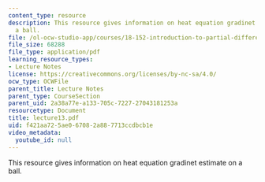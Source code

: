 ```yaml
---
content_type: resource
description: This resource gives information on heat equation gradinet estimate on
  a ball.
file: /ol-ocw-studio-app/courses/18-152-introduction-to-partial-differential-equations-fall-2005/f421aa725ae067082a887713ccdbcb1e_lecture13.pdf
file_size: 68288
file_type: application/pdf
learning_resource_types:
- Lecture Notes
license: https://creativecommons.org/licenses/by-nc-sa/4.0/
ocw_type: OCWFile
parent_title: Lecture Notes
parent_type: CourseSection
parent_uid: 2a38a77e-a133-705c-7227-27043181253a
resourcetype: Document
title: lecture13.pdf
uid: f421aa72-5ae0-6708-2a88-7713ccdbcb1e
video_metadata:
  youtube_id: null
---
```

This resource gives information on heat equation gradinet estimate on a ball.